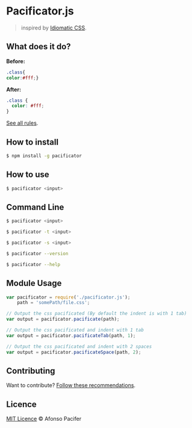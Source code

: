 # Pacificator.js

> inspired by [Idiomatic CSS](https://github.com/necolas/idiomatic-css).

## What does it do?

**Before:**
```css
.class{
color:#fff;}
```

**After:**
```css
.class {
  color: #fff;
}
```

[See all rules]().

## How to install

```sh
$ npm install -g pacificator
```

## How to use

```sh
$ pacificator <input>
```

## Command Line

```sh
$ pacificator <input>
```

```sh
$ pacificator -t <input>
```

```sh
$ pacificator -s <input>
```

```sh
$ pacificator --version
```

```sh
$ pacificator --help
```

## Module Usage

```js
var pacificator = require('./pacificator.js');
    path = 'somePath/file.css';

// Output the css pacificated (By default the indent is with 1 tab)
var output = pacificator.pacificate(path);

// Output the css pacificated and indent with 1 tab
var output = pacificator.pacificateTab(path, 1);

// Output the css pacificated and indent with 2 spaces
var output = pacificator.pacificateSpace(path, 2);
```

## Contributing

Want to contribute? [Follow these recommendations](https://github.com/afonsopacifer/pacificator/blob/master/CONTRIBUTING.md).

## Licence

[MIT Licence](https://github.com/afonsopacifer/pacificator/blob/master/LICENCE.md) © Afonso Pacifer
